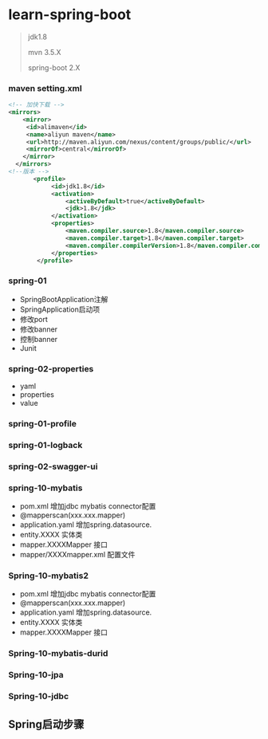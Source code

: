 # learn-spring-boot

> jdk1.8
>
> mvn 3.5.X
>
> spring-boot 2.X

### maven setting.xml 

```xml
<!-- 加快下载 --> 
<mirrors>
    <mirror>
     <id>alimaven</id>
     <name>aliyun maven</name>
     <url>http://maven.aliyun.com/nexus/content/groups/public/</url>
     <mirrorOf>central</mirrorOf>
    </mirror>
  </mirrors>
<!--版本 --> 
       <profile>   
            <id>jdk1.8</id>    
            <activation>   
                <activeByDefault>true</activeByDefault>    
                <jdk>1.8</jdk>   
            </activation>    
            <properties>   
                <maven.compiler.source>1.8</maven.compiler.source>    
                <maven.compiler.target>1.8</maven.compiler.target>    
                <maven.compiler.compilerVersion>1.8</maven.compiler.compilerVersion>   
            </properties>   
        </profile>

```



### spring-01
+ SpringBootApplication注解
+ SpringApplication启动项
+ 修改port
+ 修改banner
+ 控制banner
+ Junit

### spring-02-properties

+ yaml
+ properties
+ value

### spring-01-profile

### spring-01-logback

### spring-02-swagger-ui

### spring-10-mybatis

+ pom.xml 增加jdbc mybatis connector配置
+ @mapperscan(xxx.xxx.mapper)
+ application.yaml 增加spring.datasource.
+ entity.XXXX 实体类
+ mapper.XXXXMapper 接口
+ mapper/XXXXmapper.xml 配置文件

### Spring-10-mybatis2

+ pom.xml 增加jdbc mybatis connector配置
+ @mapperscan(xxx.xxx.mapper)
+ application.yaml 增加spring.datasource.
+ entity.XXXX 实体类
+ mapper.XXXXMapper 接口

### Spring-10-mybatis-durid

### Spring-10-jpa

### Spring-10-jdbc



## Spring启动步骤